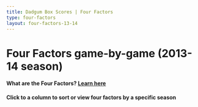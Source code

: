 ```yaml
---
title: Dadgum Box Scores | Four Factors
type: four-factors
layout: four-factors-13-14
---
```


# Four Factors game-by-game (2013-14 season)

#### What are the Four Factors? [Learn here](https://cbbstatshelp.com/four-factors/intro/)

<h4 class="jalek" >Click to a column to sort or view four factors by a specific season</h4> 